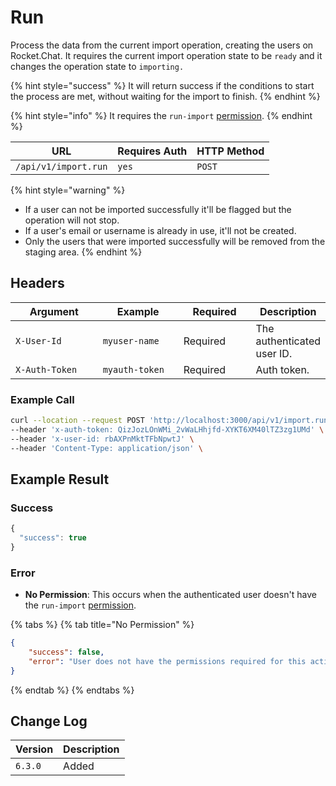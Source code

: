 # Run

Process the data from the current import operation, creating the users on Rocket.Chat. It requires the current import operation state to be `ready` and it changes the operation state to `importing.`

{% hint style="success" %}
It will return success if the conditions to start the process are met, without waiting for the import to finish.
{% endhint %}

{% hint style="info" %}
It requires the `run-import` [permission](https://docs.rocket.chat/use-rocket.chat/workspace-administration/permissions).
{% endhint %}

| URL                  | Requires Auth | HTTP Method |
| -------------------- | ------------- | ----------- |
| `/api/v1/import.run` | `yes`         | `POST`      |

{% hint style="warning" %}
* If a user can not be imported successfully it'll be flagged but the operation will not stop.
* If a user's email or username is already in use, it'll not be created.
* Only the users that were imported successfully will be removed from the staging area.
{% endhint %}

## Headers

<table><thead><tr><th width="179">Argument</th><th width="169">Example</th><th width="136">Required</th><th>Description</th></tr></thead><tbody><tr><td><code>X-User-Id</code></td><td><code>myuser-name</code></td><td>Required</td><td>The authenticated  user ID.</td></tr><tr><td><code>X-Auth-Token</code></td><td><code>myauth-token</code></td><td>Required</td><td>Auth token.</td></tr></tbody></table>

### Example Call

```bash
curl --location --request POST 'http://localhost:3000/api/v1/import.run' \
--header 'x-auth-token: QizJozLOnWMi_2vWaLHhjfd-XYKT6XM40lTZ3zg1UMd' \
--header 'x-user-id: rbAXPnMktTFbNpwtJ' \
--header 'Content-Type: application/json' \

```

## Example Result

### Success

```javascript
{
  "success": true
}
```

### Error

* **No Permission**: This occurs when the authenticated user doesn't have the  `run-import` [permission](https://docs.rocket.chat/use-rocket.chat/workspace-administration/permissions).

{% tabs %}
{% tab title="No Permission" %}
```json
{
    "success": false,
    "error": "User does not have the permissions required for this action [error-unauthorized]"
}
```
{% endtab %}
{% endtabs %}

## Change Log

| Version | Description |
| ------- | ----------- |
| `6.3.0` | Added       |
